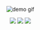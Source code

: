 <p align="center">
  <img src="https://github.com/user-attachments/assets/b282adc3-7b7e-4271-b547-755f95c0e398" alt="demo gif"/>
</p>



<p align="center">
  <img src="https://img.shields.io/badge/Android-3DDC84?style=for-the-badge&logo=android&logoColor=white"/>
  <img src="https://img.shields.io/badge/Jetpack%20Compose-4285F4?style=for-the-badge&logo=jetpackcompose&logoColor=white"/>
  <img src="https://img.shields.io/badge/Kotlin-7F52FF?style=for-the-badge&logo=Kotlin&logoColor=white"/>
</p>
